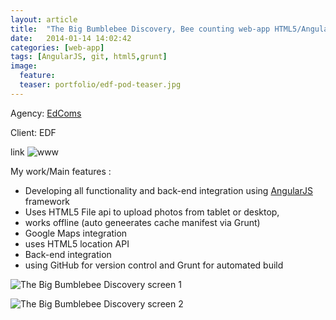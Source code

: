 ```yaml
---
layout: article
title:  "The Big Bumblebee Discovery, Bee counting web-app HTML5/AngularJS"
date:   2014-01-14 14:02:42
categories: [web-app]
tags: [AngularJS, git, html5,grunt]
image:
  feature:
  teaser: portfolio/edf-pod-teaser.jpg
---
```


Agency: [EdComs](http://www.edcoms.com/)  

Client: EDF

link ![www](http://jointhepod.org/bees-data-tool/build/)

My work/Main features :

- Developing all functionality and back-end integration using [AngularJS](http://angularjs.org/) framework
- Uses HTML5 File api to upload photos from tablet or desktop,
- works offline (auto geneerates cache manifest via Grunt)
- Google Maps integration
- uses HTML5 location API
- Back-end integration
- using GitHub for version control and Grunt for automated build  

![The Big Bumblebee Discovery screen 1]({{site.baseurl}}/images/portfolio/edf-pod-1.jpg "The Big Bumblebee Discovery screen 1")

![The Big Bumblebee Discovery screen 2]({{site.baseurl}}/images/portfolio/edf-pod-2.jpg "The Big Bumblebee Discovery screen 2")
